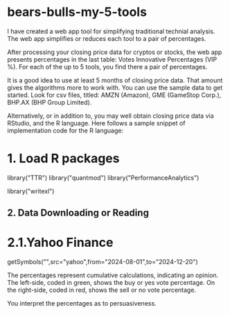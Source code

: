# bears-bulls-my-5-tools

I have created a web app tool for simplifying traditional technial analysis.
The web app simplifies or reduces each tool to a pair of percentages.

After processing your closing price data for cryptos or stocks,
the web app presents percentages in the last table: Votes Innovative Percentages (VIP %).
For each of the up to 5 tools, you find there a pair of percentages.

It is a good idea to use at least 5 months of closing price data. 
That amount gives the algorithms more to work with. You can use the sample
data to get started. Look for csv files, titled: AMZN (Amazon), GME (GameStop Corp.),
BHP.AX (BHP Group Limited). 

Alternatively, or in addition to, you may well obtain closing price data 
via RStudio, and the R language. Here follows a
sample snippet of implementation code for the R language:

# 1. Load R packages 
library("TTR")
library("quantmod")
library("PerformanceAnalytics")

library("writexl")

## 2. Data Downloading or Reading

# 2.1.Yahoo Finance
getSymbols("<your code>",src="yahoo",from="2024-08-01",to="2024-12-20")

The percentages represent cumulative calculations, indicating an opinion.
The left-side, coded in green, shows the buy or yes vote percentage. 
On the right-side, coded in red, shows the sell or no vote percentage.

You interpret the percentages as to persuasiveness. 
